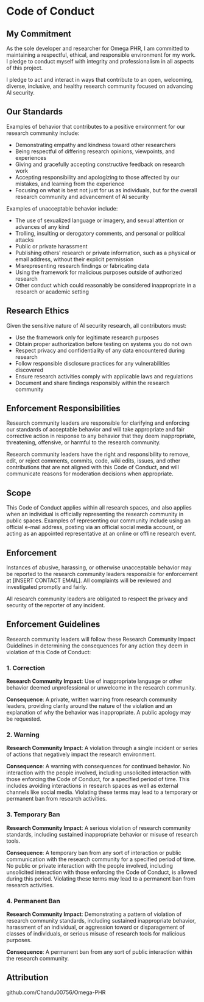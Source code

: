 # Code of Conduct

## My Commitment

As the sole developer and researcher for Omega PHR, I am committed to maintaining a respectful, ethical, and
responsible environment for my work. I pledge to conduct myself with integrity and professionalism in all aspects
of this project.

I pledge to act and interact in ways that contribute to an open, welcoming,
diverse, inclusive, and healthy research community focused on advancing AI security.

## Our Standards

Examples of behavior that contributes to a positive environment for our
research community include:

* Demonstrating empathy and kindness toward other researchers
* Being respectful of differing research opinions, viewpoints, and experiences
* Giving and gracefully accepting constructive feedback on research work
* Accepting responsibility and apologizing to those affected by our mistakes,
  and learning from the experience
* Focusing on what is best not just for us as individuals, but for the
  overall research community and advancement of AI security

Examples of unacceptable behavior include:

* The use of sexualized language or imagery, and sexual attention or
  advances of any kind
* Trolling, insulting or derogatory comments, and personal or political attacks
* Public or private harassment
* Publishing others' research or private information, such as a physical or email
  address, without their explicit permission
* Misrepresenting research findings or fabricating data
* Using the framework for malicious purposes outside of authorized research
* Other conduct which could reasonably be considered inappropriate in a
  research or academic setting

## Research Ethics

Given the sensitive nature of AI security research, all contributors must:

* Use the framework only for legitimate research purposes
* Obtain proper authorization before testing on systems you do not own
* Respect privacy and confidentiality of any data encountered during research
* Follow responsible disclosure practices for any vulnerabilities discovered
* Ensure research activities comply with applicable laws and regulations
* Document and share findings responsibly within the research community

## Enforcement Responsibilities

Research community leaders are responsible for clarifying and enforcing our
standards of acceptable behavior and will take appropriate and fair corrective
action in response to any behavior that they deem inappropriate, threatening,
offensive, or harmful to the research community.

Research community leaders have the right and responsibility to remove, edit, or reject
comments, commits, code, wiki edits, issues, and other contributions that are
not aligned with this Code of Conduct, and will communicate reasons for moderation
decisions when appropriate.

## Scope

This Code of Conduct applies within all research spaces, and also applies when
an individual is officially representing the research community in public spaces.
Examples of representing our community include using an official e-mail address,
posting via an official social media account, or acting as an appointed
representative at an online or offline research event.

## Enforcement

Instances of abusive, harassing, or otherwise unacceptable behavior may be
reported to the research community leaders responsible for enforcement at
[INSERT CONTACT EMAIL]. All complaints will be reviewed and investigated
promptly and fairly.

All research community leaders are obligated to respect the privacy and security
of the reporter of any incident.

## Enforcement Guidelines

Research community leaders will follow these Research Community Impact Guidelines
in determining the consequences for any action they deem in violation of this
Code of Conduct:

### 1. Correction

**Research Community Impact**: Use of inappropriate language or other behavior
deemed unprofessional or unwelcome in the research community.

**Consequence**: A private, written warning from research community leaders,
providing clarity around the nature of the violation and an explanation of why
the behavior was inappropriate. A public apology may be requested.

### 2. Warning

**Research Community Impact**: A violation through a single incident or series
of actions that negatively impact the research environment.

**Consequence**: A warning with consequences for continued behavior. No
interaction with the people involved, including unsolicited interaction with
those enforcing the Code of Conduct, for a specified period of time. This
includes avoiding interactions in research spaces as well as external channels
like social media. Violating these terms may lead to a temporary or
permanent ban from research activities.

### 3. Temporary Ban

**Research Community Impact**: A serious violation of research community
standards, including sustained inappropriate behavior or misuse of research tools.

**Consequence**: A temporary ban from any sort of interaction or public
communication with the research community for a specified period of time. No public or
private interaction with the people involved, including unsolicited interaction
with those enforcing the Code of Conduct, is allowed during this period.
Violating these terms may lead to a permanent ban from research activities.

### 4. Permanent Ban

**Research Community Impact**: Demonstrating a pattern of violation of research
community standards, including sustained inappropriate behavior, harassment of an
individual, or aggression toward or disparagement of classes of individuals,
or serious misuse of research tools for malicious purposes.

**Consequence**: A permanent ban from any sort of public interaction within
the research community.

## Attribution

github.com/Chandu00756/Omega-PHR
